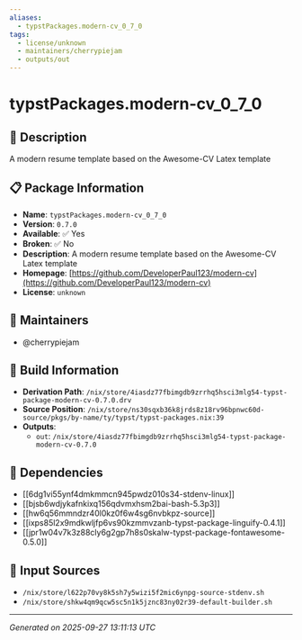 ```yaml
---
aliases:
  - typstPackages.modern-cv_0_7_0
tags:
  - license/unknown
  - maintainers/cherrypiejam
  - outputs/out
---
```


# typstPackages.modern-cv_0_7_0

## 📝 Description

A modern resume template based on the Awesome-CV Latex template

## 📋 Package Information

- **Name**: `typstPackages.modern-cv_0_7_0`
- **Version**: `0.7.0`
- **Available**: ✅ Yes
- **Broken**: ✅ No
- **Description**: A modern resume template based on the Awesome-CV Latex template
- **Homepage**: [https://github.com/DeveloperPaul123/modern-cv](https://github.com/DeveloperPaul123/modern-cv)
- **License**: `unknown`
## 👥 Maintainers

- @cherrypiejam


## 🔧 Build Information

- **Derivation Path**: `/nix/store/4iasdz77fbimgdb9zrrhq5hsci3mlg54-typst-package-modern-cv-0.7.0.drv`
- **Source Position**: `/nix/store/ns30sqxb36k8jrds8z18rv96bpnwc60d-source/pkgs/by-name/ty/typst/typst-packages.nix:39`
- **Outputs**:
  - `out`:  `/nix/store/4iasdz77fbimgdb9zrrhq5hsci3mlg54-typst-package-modern-cv-0.7.0`

## 🔗 Dependencies

- [[6dg1vi55ynf4dmkmmcn945pwdz010s34-stdenv-linux]]
- [[bjsb6wdjykafnkixq156qdvmxhsm2bai-bash-5.3p3]]
- [[hw6q56mmndzr40l0kz0f6w4sg6nvbkpz-source]]
- [[ixps85l2x9mdkwljfp6vs90kzmmvzanb-typst-package-linguify-0.4.1]]
- [[jpr1w04v7k3z88cly6g2gp7h8s0skalw-typst-package-fontawesome-0.5.0]]

## 📁 Input Sources

- `/nix/store/l622p70vy8k5sh7y5wizi5f2mic6ynpg-source-stdenv.sh`
- `/nix/store/shkw4qm9qcw5sc5n1k5jznc83ny02r39-default-builder.sh`

---
*Generated on 2025-09-27 13:11:13 UTC*
